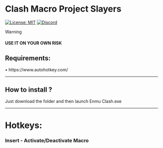 # Clash Macro Project Slayers
[![License: MIT](https://img.shields.io/badge/License-MIT-yellow.svg)]([https://github.com/Dantezz025/Roblox-Fast-Flags/blob/main/LICENSE](https://github.com/Dantezz025/Clash-Macro-Project-Slayers/blob/main/LICENSE))
[![Discord](https://img.shields.io/discord/1099468797410283540?logo=discord&logoColor=white&label=discord&color=4d3dff)](https://discord.gg/JfsMqKPhbJ)

> [!WARNING]
> #### USE IT ON YOUR OWN RISK

<h2>Requirements:</h2>
• https://www.autohotkey.com/

---

<h2>How to install ?</h2>
Just download the folder and then launch Enmu Clash.exe

---

<h1>Hotkeys:</h2>

### Insert - Activate/Deactivate Macro
